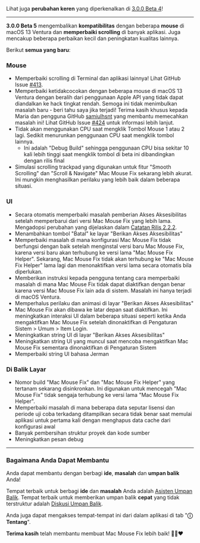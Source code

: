 Lihat juga **perubahan keren** yang diperkenalkan di [3.0.0 Beta 4](https://github.com/noah-nuebling/mac-mouse-fix/releases/tag/3.0.0-Beta-4)!

---

**3.0.0 Beta 5** mengembalikan **kompatibilitas** dengan beberapa **mouse** di macOS 13 Ventura dan **memperbaiki scrolling** di banyak aplikasi.
Juga mencakup beberapa perbaikan kecil dan peningkatan kualitas lainnya.

Berikut **semua yang baru**:

### Mouse

- Memperbaiki scrolling di Terminal dan aplikasi lainnya! Lihat GitHub Issue [#413](https://github.com/noah-nuebling/mac-mouse-fix/issues/413).
- Memperbaiki ketidakcocokan dengan beberapa mouse di macOS 13 Ventura dengan beralih dari penggunaan Apple API yang tidak dapat diandalkan ke hack tingkat rendah. Semoga ini tidak menimbulkan masalah baru - beri tahu saya jika terjadi! Terima kasih khusus kepada Maria dan pengguna GitHub [samiulhsnt](https://github.com/samiulhsnt) yang membantu memecahkan masalah ini! Lihat GitHub Issue [#424](https://github.com/noah-nuebling/mac-mouse-fix/issues/424) untuk informasi lebih lanjut.
- Tidak akan menggunakan CPU saat mengklik Tombol Mouse 1 atau 2 lagi. Sedikit menurunkan penggunaan CPU saat mengklik tombol lainnya.
    - Ini adalah "Debug Build" sehingga penggunaan CPU bisa sekitar 10 kali lebih tinggi saat mengklik tombol di beta ini dibandingkan dengan rilis final
- Simulasi scrolling trackpad yang digunakan untuk fitur "Smooth Scrolling" dan "Scroll & Navigate" Mac Mouse Fix sekarang lebih akurat. Ini mungkin menghasilkan perilaku yang lebih baik dalam beberapa situasi.

### UI

- Secara otomatis memperbaiki masalah pemberian Akses Aksesibilitas setelah memperbarui dari versi Mac Mouse Fix yang lebih lama. Mengadopsi perubahan yang dijelaskan dalam [Catatan Rilis 2.2.2](https://github.com/noah-nuebling/mac-mouse-fix/releases/tag/2.2.2).
- Menambahkan tombol "Batal" ke layar "Berikan Akses Aksesibilitas"
- Memperbaiki masalah di mana konfigurasi Mac Mouse Fix tidak berfungsi dengan baik setelah menginstal versi baru Mac Mouse Fix, karena versi baru akan terhubung ke versi lama "Mac Mouse Fix Helper". Sekarang, Mac Mouse Fix tidak akan terhubung ke "Mac Mouse Fix Helper" lama lagi dan menonaktifkan versi lama secara otomatis bila diperlukan.
- Memberikan instruksi kepada pengguna tentang cara memperbaiki masalah di mana Mac Mouse Fix tidak dapat diaktifkan dengan benar karena versi Mac Mouse Fix lain ada di sistem. Masalah ini hanya terjadi di macOS Ventura.
- Memperhalus perilaku dan animasi di layar "Berikan Akses Aksesibilitas"
- Mac Mouse Fix akan dibawa ke latar depan saat diaktifkan. Ini meningkatkan interaksi UI dalam beberapa situasi seperti ketika Anda mengaktifkan Mac Mouse Fix setelah dinonaktifkan di Pengaturan Sistem > Umum > Item Login.
- Meningkatkan string UI di layar "Berikan Akses Aksesibilitas"
- Meningkatkan string UI yang muncul saat mencoba mengaktifkan Mac Mouse Fix sementara dinonaktifkan di Pengaturan Sistem
- Memperbaiki string UI bahasa Jerman

### Di Balik Layar

- Nomor build "Mac Mouse Fix" dan "Mac Mouse Fix Helper" yang tertanam sekarang disinkronkan. Ini digunakan untuk mencegah "Mac Mouse Fix" tidak sengaja terhubung ke versi lama "Mac Mouse Fix Helper".
- Memperbaiki masalah di mana beberapa data seputar lisensi dan periode uji coba terkadang ditampilkan secara tidak benar saat memulai aplikasi untuk pertama kali dengan menghapus data cache dari konfigurasi awal
- Banyak pembersihan struktur proyek dan kode sumber
- Meningkatkan pesan debug

---

### Bagaimana Anda Dapat Membantu

Anda dapat membantu dengan berbagi **ide**, **masalah** dan **umpan balik** Anda!

Tempat terbaik untuk berbagi **ide** dan **masalah** Anda adalah [Asisten Umpan Balik](https://noah-nuebling.github.io/mac-mouse-fix-feedback-assistant/?type=bug-report).
Tempat terbaik untuk memberikan umpan balik **cepat** yang tidak terstruktur adalah [Diskusi Umpan Balik](https://github.com/noah-nuebling/mac-mouse-fix/discussions/366).

Anda juga dapat mengakses tempat-tempat ini dari dalam aplikasi di tab "**ⓘ Tentang**".

**Terima kasih** telah membantu membuat Mac Mouse Fix lebih baik! 💙💛❤️